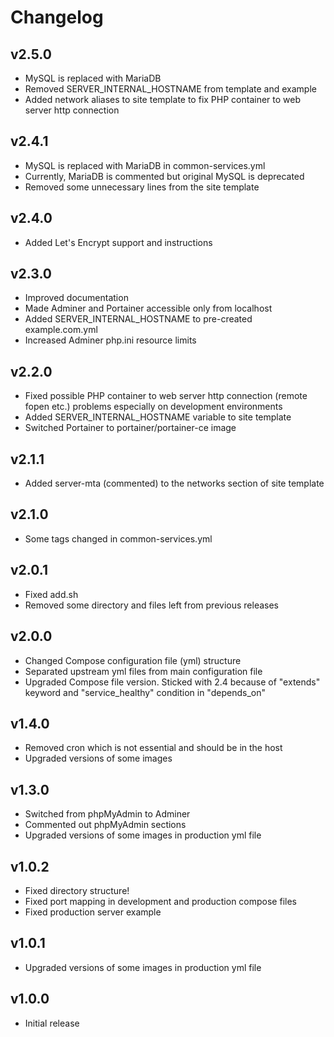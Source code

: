 # Changelog

## v2.5.0

- MySQL is replaced with MariaDB
- Removed SERVER_INTERNAL_HOSTNAME from template and example
- Added network aliases to site template to fix PHP container to web server http connection

## v2.4.1

- MySQL is replaced with MariaDB in common-services.yml
- Currently, MariaDB is commented but original MySQL is deprecated
- Removed some unnecessary lines from the site template

## v2.4.0

- Added Let's Encrypt support and instructions

## v2.3.0

- Improved documentation
- Made Adminer and Portainer accessible only from localhost
- Added SERVER_INTERNAL_HOSTNAME to pre-created example.com.yml
- Increased Adminer php.ini resource limits

## v2.2.0

- Fixed possible PHP container to web server http connection (remote fopen etc.) problems especially on development environments
- Added SERVER_INTERNAL_HOSTNAME variable to site template
- Switched Portainer to portainer/portainer-ce image

## v2.1.1

- Added server-mta (commented) to the networks section of site template

## v2.1.0

- Some tags changed in common-services.yml

## v2.0.1

- Fixed add.sh
- Removed some directory and files left from previous releases

## v2.0.0

- Changed Compose configuration file (yml) structure
- Separated upstream yml files from main configuration file
- Upgraded Compose file version. Sticked with 2.4 because of "extends" keyword and "service_healthy" condition in "depends_on"

## v1.4.0

- Removed cron which is not essential and should be in the host
- Upgraded versions of some images

## v1.3.0

- Switched from phpMyAdmin to Adminer
- Commented out phpMyAdmin sections
- Upgraded versions of some images in production yml file

## v1.0.2

- Fixed directory structure!
- Fixed port mapping in development and production compose files
- Fixed production server example

## v1.0.1

- Upgraded versions of some images in production yml file

## v1.0.0

- Initial release
